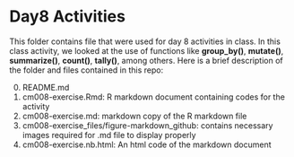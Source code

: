 # Day8 Activities

This folder contains file that were used for day 8 activities in class. In this class activity, we looked at the use of functions like **group_by()**, **mutate()**, **summarize()**, **count()**, **tally()**, among others. Here is a brief description of the folder and  files contained in this repo:

0. README.md
1. cm008-exercise.Rmd: R markdown document containing  codes for the activity
2. cm008-exercise.md:  markdown copy of the R markdown file
3. cm008-exercise_files/figure-markdown_github: contains necessary images required for .md file to display properly 
4. cm008-exercise.nb.html: An html code of the markdown document
